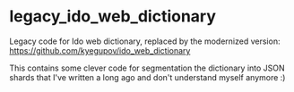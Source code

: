 # legacy_ido_web_dictionary
Legacy code for Ido web dictionary, replaced by the modernized version: https://github.com/kyegupov/ido_web_dictionary

This contains some clever code for segmentation the dictionary into JSON shards that I've written a long ago and
don't understand myself anymore :)
